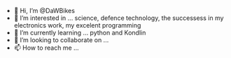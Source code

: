 - 👋 Hi, I’m @DaWBikes
- 👀 I’m interested in ... science, defence technology, the successess in my electronics work, my excelent programming
- 🌱 I’m currently learning ... python and Kondlin
- 💞️ I’m looking to collaborate on ...
- 📫 How to reach me ...

<!---
DaWBikes/DaWBikes is a ✨ special ✨ repository because its `README.md` (this file) appears on your GitHub profile.
You can click the Preview link to take a look at your changes.
--->
